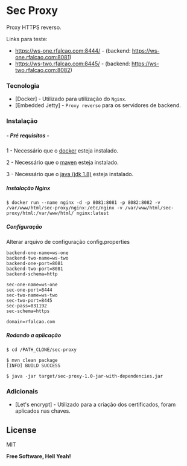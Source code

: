 # Sec Proxy

Proxy HTTPS reverso.

Links para teste:
  - https://ws-one.rfalcao.com:8444/ - (backend: https://ws-one.rfalcao.com:8081)
  - https://ws-two.rfalcao.com:8445/ - (backend: https://ws-two.rfalcao.com:8082)

### Tecnologia

* [Docker] - Utilizado para utilização do `Nginx`.
* [Embedded Jetty] - `Proxy reverso` para os servidores de backend.

### Instalação
##### - Pré requisitos - 

1 - Necessário que o [docker](https://docs.docker.com/install/) esteja instalado.

2 - Necessário que o [maven](https://maven.apache.org/install.html) esteja instalado.

3 - Necessário que o [java (jdk 1.8)](http://www.oracle.com/technetwork/pt/java/javase/downloads/jdk8-downloads-2133151.html) esteja instalado.

##### Instalação Nginx
``` 
$ docker run --name nginx -d -p 8081:8081 -p 8082:8082 -v /var/www/html/sec-proxy/nginx:/etc/nginx -v /var/www/html/sec-proxy/html:/var/www/html/ nginx:latest
```

##### Configuração

Alterar arquivo de configuração config.properties

```
backend-one-name=ws-one
backend-two-name=ws-two
backend-one-port=8081
backend-two-port=8081
backend-schema=http

sec-one-name=ws-one
sec-one-port=8444
sec-two-name=ws-two
sec-two-port=8445
sec-pass=031192
sec-schema=https

domain=rfalcao.com
```


##### Rodando a aplicação
```
$ cd /PATH_CLONE/sec-proxy

$ mvn clean package
[INFO] BUILD SUCCESS

$ java -jar target/sec-proxy-1.0-jar-with-dependencies.jar
```





### Adicionais
* [Let's encrypt] - Utilizado para a criação dos certificados, foram aplicados nas chaves.


License
----

MIT


**Free Software, Hell Yeah!**

